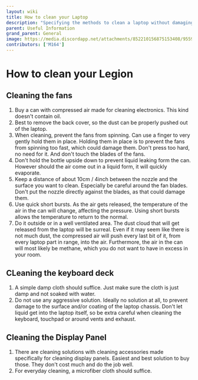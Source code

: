 ```yaml
---
layout: wiki
title: How to clean your Laptop
description: "Specifying the methods to clean a laptop without damaging it"
parent: Useful Information
grand_parent: General
image: https://media.discordapp.net/attachments/852210156875153408/955908527724068894/unknown.png
contributors: ['M164'] 
---
```


# How to clean your Legion

## Cleaning the fans

1. Buy a can with compressed air made for cleaning electronics. This kind doesn't contain oil.
2. Best to remove the back cover, so the dust can be properly pushed out of the laptop.
3. When cleaning, prevent the fans from spinning. Can use a finger to very gently hold them in place. Holding them in place is to prevent the fans from spinning too fast, which could damage them. Don't press too hard, no need for it. And don't touch the blades of the fans.
4. Don't hold the bottle upside down to prevent liquid leaking form the can. However should the air come out in a liquid form, it will quickly evaporate. 
5. Keep a distance of about 10cm / 4inch between the nozzle and the surface you want to clean. Especially be careful around the fan blades. Don't put the nozzle directly against the blades, as that could damage them.
7. Use quick short bursts. As the air gets released, the temperature of the air in the can will change, affecting the pressure. Using short bursts allows the temperature to return to the normal.
8. Do it outside or in a well ventilated area. The dust cloud that will get released from the laptop will be surreal. Even if it may seem like there is not much dust, the compressed air will push every last bit of it, from every laptop part in range, into the air. Furthermore, the air in the can will most likely be methane, which you do not want to have in excess in your room.

## CLeaning the keyboard deck

1. A simple damp cloth should suffice. Just make sure the cloth is just damp and not soaked with water.
2. Do not use any aggressive solution. Ideally no solution at all, to prevent damage to the surface and/or coating of the laptop chassis. Don't let liquid get into the laptop itself, so be extra careful when cleaning the keyboard, touchpad or around vents and exhaust.

## Cleaning the Display Panel

1. There are cleaning solutions with cleaning accessories made specifically for cleaning display panels. Easiest and best solution to buy those. They don't cost much and do the job well.
2. For everyday cleaning, a microfiber cloth should suffice.
